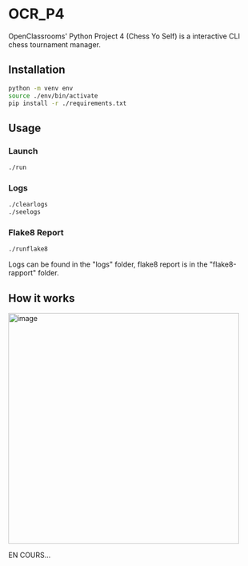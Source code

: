 # OCR_P4
OpenClassrooms' Python Project 4 (Chess Yo Self) is a interactive CLI chess tournament manager.

## Installation

```bash
python -m venv env
source ./env/bin/activate
pip install -r ./requirements.txt
```

## Usage

### Launch

```bash
./run
```

### Logs
```bash
./clearlogs
./seelogs
```

### Flake8 Report
```bash
./runflake8
```
Logs can be found in the "logs" folder, flake8 report is in the "flake8-rapport" folder.

## How it works
<img width="461" alt="image" src="https://user-images.githubusercontent.com/50454011/105533875-ff49dc80-5cec-11eb-9ad9-959c9523ac1a.png">

EN COURS...
